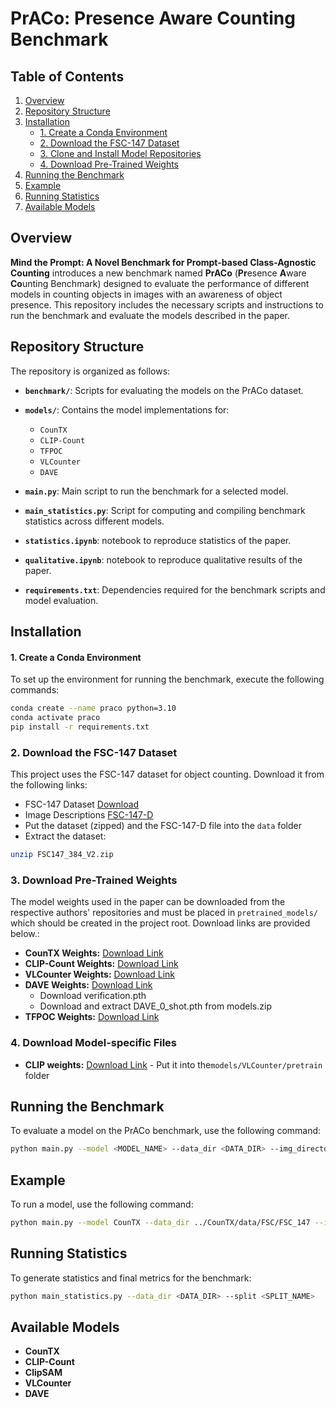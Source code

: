 # PrACo: Presence Aware Counting Benchmark

## Table of Contents

1. [Overview](#overview)
2. [Repository Structure](#repository-structure)
3. [Installation](#installation)
   - [1. Create a Conda Environment](#1-create-a-conda-environment)
   - [2. Download the FSC-147 Dataset](#2-download-the-fsc-147-dataset)
   - [3. Clone and Install Model Repositories](#3-clone-and-install-model-repositories)
   - [4. Download Pre-Trained Weights](#4-download-pre-trained-weights)
4. [Running the Benchmark](#running-the-benchmark)
5. [Example](#example)
6. [Running Statistics](#running-statistics)
7. [Available Models](#available-models)

## Overview

**Mind the Prompt: A Novel Benchmark for Prompt-based Class-Agnostic Counting** introduces a new benchmark named **PrACo** (**Pr**esence **A**ware **Co**unting Benchmark) designed to evaluate the performance of different models in counting objects in images with an awareness of object presence. This repository includes the necessary scripts and instructions to run the benchmark and evaluate the models described in the paper.

## Repository Structure

The repository is organized as follows:

- **`benchmark/`**: Scripts for evaluating the models on the PrACo dataset.
- **`models/`**: Contains the model implementations for:
  - `CounTX`
  - `CLIP-Count`
  - `TFPOC`
  - `VLCounter`
  - `DAVE`
  
- **`main.py`**: Main script to run the benchmark for a selected model.
- **`main_statistics.py`**: Script for computing and compiling benchmark statistics across different models.
- **`statistics.ipynb`**: notebook to reproduce statistics of the paper.
- **`qualitative.ipynb`**: notebook to reproduce qualitative results of the paper.
- **`requirements.txt`**: Dependencies required for the benchmark scripts and model evaluation.

## Installation

#### 1. Create a Conda Environment

To set up the environment for running the benchmark, execute the following commands:

```bash
conda create --name praco python=3.10
conda activate praco
pip install -r requirements.txt
```

### 2. Download the FSC-147 Dataset

This project uses the FSC-147 dataset for object counting. Download it from the following links:

- FSC-147 Dataset [Download](https://drive.google.com/file/d/1ymDYrGs9DSRicfZbSCDiOu0ikGDh5k6S/view?usp=sharing)
- Image Descriptions [FSC-147-D](https://github.com/niki-amini-naieni/CounTX/blob/main/FSC-147-D.json)
- Put the dataset (zipped) and the FSC-147-D file into the `data` folder
- Extract the dataset:
```bash
unzip FSC147_384_V2.zip
```


### 3. Download Pre-Trained Weights

The model weights used in the paper can be downloaded from the respective authors' repositories and must be placed in `pretrained_models/` which should be created in the project root. 
Download links are provided below.:

- **CounTX Weights:** [Download Link](https://drive.google.com/file/d/1Vg5Mavkeg4Def8En3NhceiXa-p2Vb9MG/view?usp=sharing)
- **CLIP-Count Weights:** [Download Link](https://drive.google.com/file/d/17Dj0tjd29lPGOGYEF5IrE8aPClXUjTrR/view?usp=drive_link)
- **VLCounter Weights:** [Download Link](https://drive.google.com/file/d/1-2lqtsOm9XW4MXhLzrB5Jf9RkXOpDlaQ/view?usp=sharing)
- **DAVE Weights:** [Download Link](https://drive.google.com/drive/folders/10O4SB3Y380hcKPIK8Dt8biniVbdQ4dH4?usp=sharing) 
  - Download verification.pth
  - Download and extract DAVE_0_shot.pth from models.zip
- **TFPOC Weights:** [Download Link](https://dl.fbaipublicfiles.com/segment_anything/sam_vit_b_01ec64.pth)


### 4. Download Model-specific Files
- **CLIP weights:** [Download Link](https://openaipublic.azureedge.net/clip/models/5806e77cd80f8b59890b7e101eabd078d9fb84e6937f9e85e4ecb61988df416f/ViT-B-16.pt) - Put it into the`models/VLCounter/pretrain` folder


## Running the Benchmark

To evaluate a model on the PrACo benchmark, use the following command:

```bash
python main.py --model <MODEL_NAME> --data_dir <DATA_DIR> --img_directory <IMG_DIR> --split <SPLIT_NAME>
```

## Example

To run a model, use the following command:

```bash
python main.py --model CounTX --data_dir ../CounTX/data/FSC/FSC_147 --img_directory ../CounTX/data/FSC/images_384_VarV2 --split test
```

## Running Statistics

To generate statistics and final metrics for the benchmark:

```bash
python main_statistics.py --data_dir <DATA_DIR> --split <SPLIT_NAME>
```

## Available Models
- **CounTX**
- **CLIP-Count**
- **ClipSAM**
- **VLCounter**
- **DAVE**


